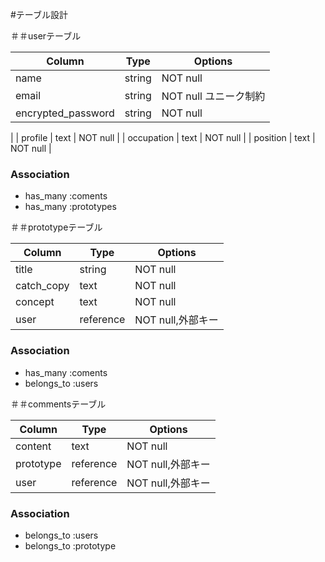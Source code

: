 #テーブル設計

＃＃userテーブル


| Column             | Type   | Options     |
| ------------------ | ------ | ----------- |
| name　　　          | string | NOT null    |
| email              | string | NOT null ユニーク制約 |
| encrypted_password | string | NOT null　　 |
| 
| profile            | text   | NOT null    |
| occupation         | text   | NOT null    |
| position           | text   | NOT null    |

### Association

- has_many :coments
- has_many :prototypes


＃＃prototypeテーブル


| Column             | Type   | Options     |
| ------------------ | ------ | ----------- |
| title 　　          | string | NOT null    |
| catch_copy         | text   | NOT null    |
| concept            | text   | NOT null　　 |
| user               | reference   | NOT null,外部キー  |


### Association

- has_many :coments
- belongs_to :users


＃＃commentsテーブル


| Column             | Type   | Options     |
| ------------------ | ------ | ----------- |
| content　          | text   | NOT null    |
| prototype          | reference | NOT null,外部キー |
| user               | reference | NOT null,外部キー |

### Association

- belongs_to :users
- belongs_to :prototype
